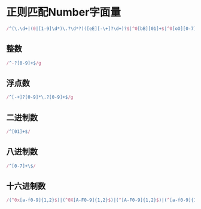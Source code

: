 # 正则匹配Number字面量

```js
/^(\.\d+|(0|[1-9]\d*)\.?\d*?)([eE][-\+]?\d+)?$|^0[bB][01]+$|^0[oO][0-7]+$|^0[xX][0-9a-fA-F]+$/
```
## 整数
```js
/^-?[0-9]+$/g
```
## 浮点数
```js
/^[-+]?[0-9]*\.?[0-9]+$/g
```
## 二进制数
```js
/^[01]+$/
```
## 八进制数
```js
/^[0-7]+\$/
```
## 十六进制数
```js
/(^0x[a-f0-9]{1,2}$)|(^0X[A-F0-9]{1,2}$)|(^[A-F0-9]{1,2}$)|(^[a-f0-9]{1,2}$)/g
```
